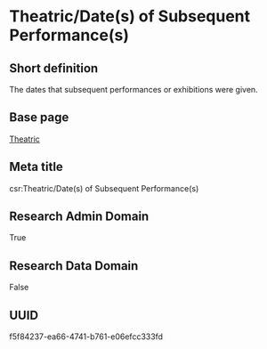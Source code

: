 # Theatric/Date(s) of Subsequent Performance(s)
## Short definition
The dates that subsequent performances or exhibitions were given.
## Base page
[Theatric](https://github.com/EuroCRIS/CASRAI-Dictionairies/blob/main/Objects/Theatric.md)
## Meta title
csr:Theatric/Date(s) of Subsequent Performance(s)
## Research Admin Domain
True
## Research Data Domain
False
## UUID
f5f84237-ea66-4741-b761-e06efcc333fd
